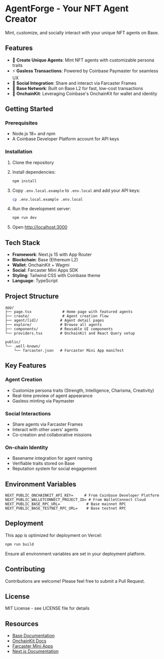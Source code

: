 # AgentForge - Your NFT Agent Creator

Mint, customize, and socially interact with your unique NFT agents on Base.

## Features

- 🎨 **Create Unique Agents**: Mint NFT agents with customizable persona traits
- ⚡ **Gasless Transactions**: Powered by Coinbase Paymaster for seamless UX
- 🤝 **Social Integration**: Share and interact via Farcaster Frames
- 🔗 **Base Network**: Built on Base L2 for fast, low-cost transactions
- 🎯 **OnchainKit**: Leveraging Coinbase's OnchainKit for wallet and identity

## Getting Started

### Prerequisites

- Node.js 18+ and npm
- A Coinbase Developer Platform account for API keys

### Installation

1. Clone the repository
2. Install dependencies:
   ```bash
   npm install
   ```

3. Copy `.env.local.example` to `.env.local` and add your API keys:
   ```bash
   cp .env.local.example .env.local
   ```

4. Run the development server:
   ```bash
   npm run dev
   ```

5. Open [http://localhost:3000](http://localhost:3000)

## Tech Stack

- **Framework**: Next.js 15 with App Router
- **Blockchain**: Base (Ethereum L2)
- **Wallet**: OnchainKit + Wagmi
- **Social**: Farcaster Mini Apps SDK
- **Styling**: Tailwind CSS with Coinbase theme
- **Language**: TypeScript

## Project Structure

```
app/
├── page.tsx              # Home page with featured agents
├── create/               # Agent creation flow
├── agent/[id]/          # Agent detail pages
├── explore/             # Browse all agents
├── components/          # Reusable UI components
└── providers.tsx        # OnchainKit and React Query setup

public/
└── .well-known/
    └── farcaster.json   # Farcaster Mini App manifest
```

## Key Features

### Agent Creation
- Customize persona traits (Strength, Intelligence, Charisma, Creativity)
- Real-time preview of agent appearance
- Gasless minting via Paymaster

### Social Interactions
- Share agents via Farcaster Frames
- Interact with other users' agents
- Co-creation and collaborative missions

### On-chain Identity
- Basename integration for agent naming
- Verifiable traits stored on Base
- Reputation system for social engagement

## Environment Variables

```env
NEXT_PUBLIC_ONCHAINKIT_API_KEY=     # From Coinbase Developer Platform
NEXT_PUBLIC_WALLETCONNECT_PROJECT_ID= # From WalletConnect Cloud
NEXT_PUBLIC_BASE_RPC_URL=            # Base mainnet RPC
NEXT_PUBLIC_BASE_TESTNET_RPC_URL=    # Base testnet RPC
```

## Deployment

This app is optimized for deployment on Vercel:

```bash
npm run build
```

Ensure all environment variables are set in your deployment platform.

## Contributing

Contributions are welcome! Please feel free to submit a Pull Request.

## License

MIT License - see LICENSE file for details

## Resources

- [Base Documentation](https://docs.base.org)
- [OnchainKit Docs](https://onchainkit.xyz)
- [Farcaster Mini Apps](https://miniapps.farcaster.xyz)
- [Next.js Documentation](https://nextjs.org/docs)
